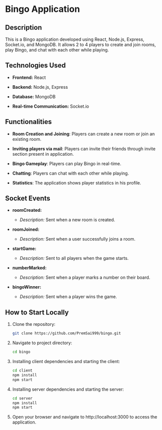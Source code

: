 # Bingo Application

## Description
This is a Bingo application developed using React, Node.js, Express, Socket.io, and MongoDB. It allows 2 to 4 players to create and join rooms, play Bingo, and chat with each other while playing.

## Technologies Used
- **Frontend:** React
  
- **Backend:** Node.js, Express
  
- **Database:** MongoDB
  
- **Real-time Communication:** Socket.io

## Functionalities
- **Room Creation and Joining**: Players can create a new room or join an existing room.

- **Inviting players via mail**: Players can invite their friends through invite section present in application.
  
- **Bingo Gameplay**: Players can play Bingo in real-time.
  
- **Chatting**: Players can chat with each other while playing.
  
- **Statistics**: The application shows player statistics in his profile.

## Socket Events

- **roomCreated:**
  - *Description:* Sent when a new room is created.
    
- **roomJoined:**
  - *Description:* Sent when a user successfully joins a room.
    
- **startGame:**
  - *Description:* Sent to all players when the game starts.
    
- **numberMarked:**
  - *Description:* Sent when a player marks a number on their board.
    
- **bingoWinner:**
  - *Description:* Sent when a player wins the game.

## How to Start Locally
1. Clone the repository:
   
   ```bash
   git clone https://github.com/PremSai999/bingo.git
   ```
2. Navigate to project directory:
   
   ```bash
   cd bingo
   ```
3. Installing client dependencies and starting the client:

   ```bash
   cd client
   npm install
   npm start
   ```
4. Installing server dependencies and starting the server:

   ```bash
   cd server
   npm install
   npm start
   ```
5. Open your browser and navigate to http://localhost:3000 to access the application.
